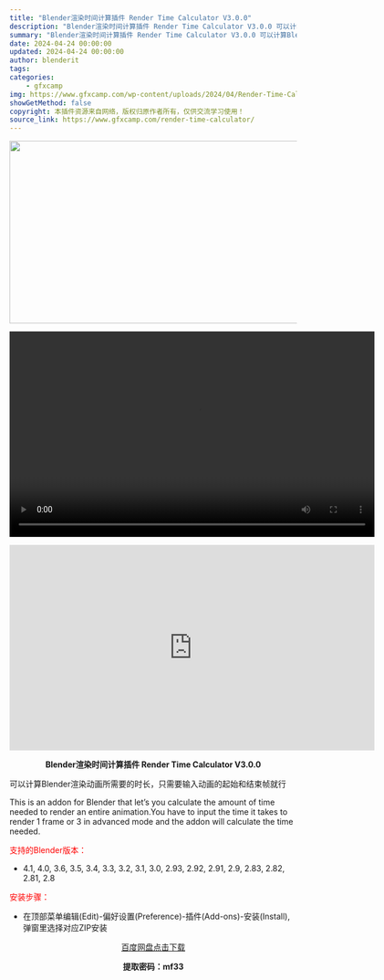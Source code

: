 ```yaml
---
title: "Blender渲染时间计算插件 Render Time Calculator V3.0.0"
description: "Blender渲染时间计算插件 Render Time Calculator V3.0.0 可以计算Blender渲染动画所需要的时长，只需要输入动画的起始和结束帧就行 This is an addo..."
summary: "Blender渲染时间计算插件 Render Time Calculator V3.0.0 可以计算Blender渲染动画所需要的时长，只需要输入动画的起始和结束帧就行 This is an addo..."
date: 2024-04-24 00:00:00
updated: 2024-04-24 00:00:00
author: blenderit
tags: 
categories:
    - gfxcamp
img: https://www.gfxcamp.com/wp-content/uploads/2024/04/Render-Time-Calculator.jpg
showGetMethod: false
copyright: 本插件资源来自网络，版权归原作者所有，仅供交流学习使用！
source_link: https://www.gfxcamp.com/render-time-calculator/
---
```

<div><p><img decoding="async" class="aligncenter size-full wp-image-121028" src="https://www.gfxcamp.com/wp-content/uploads/2024/04/Render-Time-Calculator.jpg" data-src="https://www.gfxcamp.com/wp-content/uploads/2024/04/Render-Time-Calculator.jpg" alt="" width="640" height="320" data-srcset="https://www.gfxcamp.com/wp-content/uploads/2024/04/Render-Time-Calculator.jpg 640w, https://www.gfxcamp.com/wp-content/uploads/2024/04/Render-Time-Calculator-150x75.jpg 150w" data-sizes="(max-width: 640px) 100vw, 640px"><br>
</p><center><div style="width: 640px;" class="wp-video"><!--[if lt IE 9]><script>document.createElement('video');</script><![endif]-->
<video class="wp-video-shortcode" id="video-121026-1" width="640" height="360" preload="true" controls="controls"><source type="video/mp4" src="http://cloud.video.taobao.com/play/u/null/p/1/e/6/t/1/459766663454.mp4?_=1"></source><a href="http://cloud.video.taobao.com/play/u/null/p/1/e/6/t/1/459766663454.mp4">http://cloud.video.taobao.com/play/u/null/p/1/e/6/t/1/459766663454.mp4</a></video></div></center><p style="text-align: center;"><iframe loading="lazy" src="https://player.youku.com/embed/XNjM5MDg4MTE1Ng==" width="640" height="360" frameborder="0" allowfullscreen="allowfullscreen"></iframe></p><p style="text-align: center;"><strong>Blender渲染时间计算插件 Render Time Calculator V3.0.0</strong></p><p>可以计算Blender渲染动画所需要的时长，只需要输入动画的起始和结束帧就行</p><p>This is an addon for Blender that let’s you calculate the amount of time needed to render an entire animation.You have to input the time it takes to render 1 frame or 3 in advanced mode and the addon will calculate the time needed.</p><p style="text-align: left;"><span style="color: #ff0000;">支持的Blender版本：</span></p><ul>
<li style="text-align: left;">4.1, 4.0, 3.6, 3.5, 3.4, 3.3, 3.2, 3.1, 3.0, 2.93, 2.92, 2.91, 2.9, 2.83, 2.82, 2.81, 2.8</li>
</ul><p style="text-align: left;"><span style="color: #ff0000;">安装步骤：</span></p><ul>
<li>在顶部菜单编辑(Edit)-偏好设置(Preference)-插件(Add-ons)-安装(Install),弹窗里选择对应ZIP安装</li>
</ul><p style="text-align: center;"><a class="maxbutton-3 maxbutton maxbutton-baidu" target="_blank" rel="noopener" href="https://pan.baidu.com/s/1OMz5FFNrW-fgzOJuaQTaCA?pwd=mf33"><span class="mb-text">百度网盘点击下载</span></a></p><p style="text-align: center;"><strong>提取密码：mf33</strong></p></div>